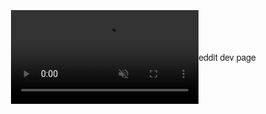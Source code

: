 <!DOCTYPE html>
<html lang="en">
<head>
<meta charset="UTF-8">
<meta name="viewport" content="width=device-width, initial-scale=1.0">
<style>
  body {
    margin: 0;
    padding: 0;
    display: flex;
    align-items: center;
    justify-content: center;
    height: 100vh;
    overflow: hidden;
    font-family: "Helvetica Neue", sans-serif;
  }

  video {
    position: absolute;
    top: 2;
    left: 2;
    width: 120%;
    height: 120%;
  }

  .text {
    position: absolute;
    color: white;
    font-size: 2rem;
    animation: pulse 0.5s infinite;
  }

  @keyframes pulse {
    0%, 100% {
      transform: translateX(0);
    }
    10%, 30%, 50%, 70%, 90% {
      transform: translateX(-10px);
    }
    20%, 40%, 60%, 80% {
      transform: translateX(10px);
    }
  }
</style>
<title>Video z Tekstem i Animacją Shake</title>
</head>
<body>
  <video autoplay loop muted>
    <source src="yalla.mp4" type="video/mp4">
    Przeglądarka nie obsługuje odtwarzania wideo.
  </video>
  <div class="text">eddit dev page</div>
</body>
</html>
